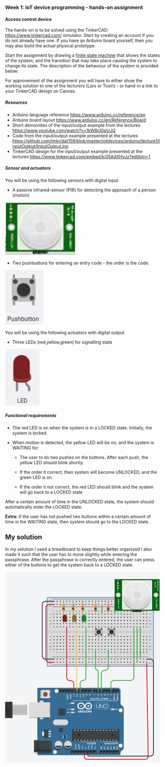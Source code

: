### Week 1: IoT device programming - hands-on assignment

#### Access control device

The hands-on is to be solved using the TinkerCAD: https://www.tinkercad.com/ simulator. Start by creating an account if you do not already have one. If you have an Arduino board yourself, then you may also build the actual physical prototype.

Start the assignment by drawing a [finite state machine](https://en.wikipedia.org/wiki/Finite-state_machine) that shows the states of the system, and the transition that may take place causing the system to change its state. The description of the behaviour of the system is provided below.

For approvement of the assignment you will have to either show the working solution to one of the lecturers (Lars or Tosin) - or hand-in a link to your TinkerCAD design on Canvas.

##### Resources

- Arduino language reference https://www.arduino.cc/reference/en
- Arduino board layout https://www.arduino.cc/en/Reference/Board   
- Short demovideo of the input/output example from the lectures https://www.youtube.com/watch?v=1kW8clGpUJQ
- Code from the input/output example presented at the lectures https://github.com/lmkr/dat159/blob/master/iotdevices/arduino/lecture1/InputOutput/InputOutput.ino
- TinkerCAD design for the input/output example presented at the lectures https://www.tinkercad.com/embed/ki35AdXHyJz?editbtn=1

##### Sensor and actuators

You will be using the following sensors with digital input

- A passive infrared-sensor (PIR) for detecting the approach of a person (motion)

![](assets/PIR.png)

- Two pushbuttons for entering an entry code - the order is the code.

![](assets/pushButton.png)

You will be using the following actuators with digital output

- Three LEDs (red,yellow,green) for signalling state

![](assets/LED.png)

##### Functional requirements

- The red LED is on when the system is in a LOCKED state. Initially, the system is locked.

- When motion is detected, the yellow LED will be on; and the system is WAITING for:

   - The user to do two pushes on the buttons. After each push, the yellow LED should blink shortly.

   - If the order it correct, then system will become UNLOCKED, and the green LED is on.

   - If the order it not correct, the red LED should blink and the system will go back to a LOCKED state

After a certain amount of time in the UNLOCKED state, the system should automatically enter the LOCKED state.

**Extra:** if the user has not pushed two buttons within a certain amount of time in the WAITING state, then system should go to the LOCKED state.


## My solution

In my solution I used a breadboard to keep things better organized
I also made it such that the user has to move slightly while entering the passphrase.
After the passphrase is correctly entered, the user can press either of the buttons to get the system back to a LOCKED state.

![](assets/Solution.png)
